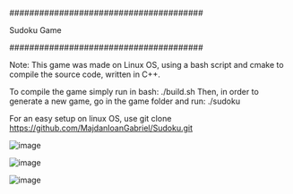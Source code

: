 #######################################

Sudoku Game

#######################################

Note: This game was made on Linux OS, using a bash script and cmake to compile the source code, written in C++.

To compile the game simply run in bash:
./build.sh
Then, in order to generate a new game, go in the game folder and run:
./sudoku
  
For an easy setup on linux OS, use git clone https://github.com/MajdanIoanGabriel/Sudoku.git

![image](https://user-images.githubusercontent.com/53294181/121546593-14ad7200-ca14-11eb-982d-6d2fdfe097d5.png)

![image](https://user-images.githubusercontent.com/53294181/121546817-458da700-ca14-11eb-99e4-68e0b9738227.png)

![image](https://user-images.githubusercontent.com/53294181/121546867-4f170f00-ca14-11eb-9148-6515c4e27008.png)

